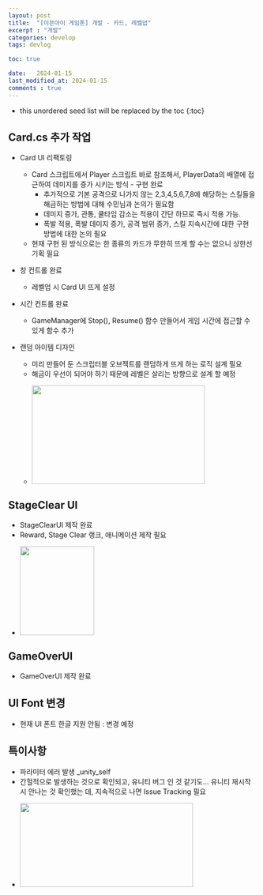 ```yaml
---
layout: post
title:  "[이븐아이 게임톤] 개발 - 카드, 레벨업"
excerpt : "개발"
categories: develop
tags: devlog

toc: true

date:   2024-01-15
last_modified_at: 2024-01-15
comments : true
---
```


* this unordered seed list will be replaced by the toc
{:toc}  

## Card.cs 추가 작업
- Card UI 리팩토링
  - Card 스크립트에서 Player 스크립트 바로 참조해서, PlayerData의 배열에 접근하여 데미지를 증가 시키는 방식 - 구현 완료
    - 추가적으로 기본 공격으로 나가지 않는 2,3,4,5,6,7,8에 해당하는 스킬들을 해금하는 방법에 대해 수민님과 논의가 필요함
    - 데미지 증가, 관통, 쿨타임 감소는 적용이 간단 하므로 즉시 적용 가능.
    - 폭발 적용, 폭발 데미지 증가, 공격 범위 증가, 스킬 지속시간에 대한 구현 방법에 대한 논의 필요
  - 현재 구현 된 방식으로는 한 종류의 카드가 무한히 뜨게 할 수는 없으니 상한선 기획 필요

- 창 컨트롤 완료
  - 레벨업 시 Card UI 뜨게 설정

- 시간 컨트롤 완료
  - GameManager에 Stop(), Resume() 함수 만들어서 게임 시간에 접근할 수 있게 함수 추가

- 랜덤 아이템 디자인
  - 미리 만들어 둔 스크립터블 오브젝트를 랜덤하게 뜨게 하는 로직 설계 필요
  - 해금이 우선이 되어야 하기 때문에 레벨은 살리는 방향으로 설계 할 예정
  - <p align="left"> <img src = "https://github.com/Jinlee0206/EvenIGamethon/assets/105345909/2dcddee9-2418-4ad1-b8a8-67dfa25db668" width = "350" height = "200">     

## StageClear UI
- StageClearUI 제작 완료
- Reward, Stage Clear 랭크, 애니메이션 제작 필요
- <p align="left"> <img src = "https://github.com/Jinlee0206/EvenIGamethon/assets/105345909/f83016d8-0e6c-4831-a50d-8ba60cf75857" width = "150" height = "180">  

## GameOverUI
- GameOverUI 제작 완료  

## UI Font 변경
- 현재 UI 폰트 한글 지원 안됨 : 변경 예정  

## 특이사항
- 파라미터 에러 발생 _unity_self
- 간헐적으로 발생하는 것으로 확인되고, 유니티 버그 인 것 같기도... 유니티 재시작 시 안나는 것 확인했는 데, 지속적으로 나면 Issue Tracking 필요
- <p align ="left"> <img src = "https://github.com/Jinlee0206/EvenIGamethon/assets/105345909/60afc6fe-d8f7-4384-9dcb-6140e1860570" width = "350" height = "170">
